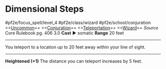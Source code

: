 # Dimensional Steps
#pf2e/focus_spell/level_4 #pf2e/class/wizard #pf2e/school/conjuration 
==[Uncommon](../../../rules/traits/uncommon.md)== ==[Conjuration](../../../rules/traits/conjuration.md)== ==[Teleportation](../../../rules/traits/teleportation.md)== ==[Wizard](../../../rules/traits/wizard.md)==
*Source* Core Rulebook pg. 406 3.0
**Cast** ► somatic
**Range** 20 feet

---
You teleport to a location up to 20 feet away within your line of sight.

<hr>

**Heightened (+1)** The distance you can teleport increases by 5 feet.